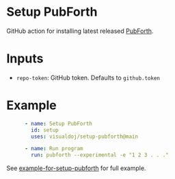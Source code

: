 # Setup PubForth

GitHub action for installing latest released [PubForth](https://github.com/visualdoj/pubforth).

# Inputs

* `repo-token`: GitHub token. Defaults to `github.token`

# Example

```yaml
      - name: Setup PubForth
        id: setup
        uses: visualdoj/setup-pubforth@main

      - name: Run program
        run: pubforth --experimental -e "1 2 3 . . ."
```

See [example-for-setup-pubforth](https://github.com/visualdoj/example-for-setup-pubforth) for full example.
